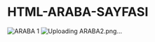 # HTML-ARABA-SAYFASI
![ARABA 1](https://user-images.githubusercontent.com/55752233/155996708-85c3722b-c189-48c9-8e5a-b569d87f51fa.png)
![Uploading ARABA2.png…]()
